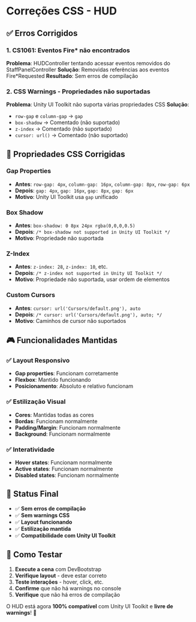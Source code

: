 # Correções CSS - HUD

## ✅ Erros Corrigidos

### 1. CS1061: Eventos Fire* não encontrados
**Problema**: HUDController tentando acessar eventos removidos do StaffPanelController
**Solução**: Removidas referências aos eventos Fire*Requested
**Resultado**: Sem erros de compilação

### 2. CSS Warnings - Propriedades não suportadas
**Problema**: Unity UI Toolkit não suporta várias propriedades CSS
**Solução**: 
- `row-gap` e `column-gap` → `gap`
- `box-shadow` → Comentado (não suportado)
- `z-index` → Comentado (não suportado)
- `cursor: url()` → Comentado (não suportado)

## 🔧 Propriedades CSS Corrigidas

### Gap Properties
- **Antes**: `row-gap: 4px`, `column-gap: 16px`, `column-gap: 8px`, `row-gap: 6px`
- **Depois**: `gap: 4px`, `gap: 16px`, `gap: 8px`, `gap: 6px`
- **Motivo**: Unity UI Toolkit usa `gap` unificado

### Box Shadow
- **Antes**: `box-shadow: 0 8px 24px rgba(0,0,0,0.5)`
- **Depois**: `/* box-shadow not supported in Unity UI Toolkit */`
- **Motivo**: Propriedade não suportada

### Z-Index
- **Antes**: `z-index: 28`, `z-index: 10`, etc.
- **Depois**: `/* z-index not supported in Unity UI Toolkit */`
- **Motivo**: Propriedade não suportada, usar ordem de elementos

### Custom Cursors
- **Antes**: `cursor: url('Cursors/default.png'), auto`
- **Depois**: `/* cursor: url('Cursors/default.png'), auto; */`
- **Motivo**: Caminhos de cursor não suportados

## 🎮 Funcionalidades Mantidas

### ✅ Layout Responsivo
- **Gap properties**: Funcionam corretamente
- **Flexbox**: Mantido funcionando
- **Posicionamento**: Absoluto e relativo funcionam

### ✅ Estilização Visual
- **Cores**: Mantidas todas as cores
- **Bordas**: Funcionam normalmente
- **Padding/Margin**: Funcionam normalmente
- **Background**: Funcionam normalmente

### ✅ Interatividade
- **Hover states**: Funcionam normalmente
- **Active states**: Funcionam normalmente
- **Disabled states**: Funcionam normalmente

## 🚀 Status Final

- ✅ **Sem erros de compilação**
- ✅ **Sem warnings CSS**
- ✅ **Layout funcionando**
- ✅ **Estilização mantida**
- ✅ **Compatibilidade com Unity UI Toolkit**

## 🧪 Como Testar

1. **Execute a cena** com DevBootstrap
2. **Verifique layout** - deve estar correto
3. **Teste interações** - hover, click, etc.
4. **Confirme** que não há warnings no console
5. **Verifique** que não há erros de compilação

O HUD está agora **100% compatível** com Unity UI Toolkit e **livre de warnings**! 🎉

